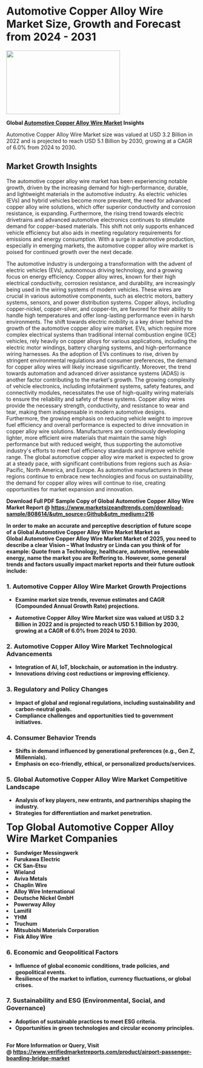 <H1>Automotive Copper Alloy Wire Market Size, Growth and Forecast from 2024 - 2031</H1><img class="aligncenter size-medium wp-image-584254" src="https://thirdeyenews.in/wp-content/uploads/2024/09/Global-Market-Research-300x168.jpeg" alt="" width="300" height="168" /><p><strong>Global&nbsp;<a href="https://www.marketsizeandtrends.com/download-sample/808614/&amp;utm_source=Github&utm_medium=216">Automotive Copper Alloy Wire Market</a> Insights</strong></p><p>Automotive Copper Alloy Wire Market size was valued at USD 3.2 Billion in 2022 and is projected to reach USD 5.1 Billion by 2030, growing at a CAGR of 6.0% from 2024 to 2030.</p><p><h2>Market Growth Insights</h2> <p>The automotive copper alloy wire market has been experiencing notable growth, driven by the increasing demand for high-performance, durable, and lightweight materials in the automotive industry. As electric vehicles (EVs) and hybrid vehicles become more prevalent, the need for advanced copper alloy wire solutions, which offer superior conductivity and corrosion resistance, is expanding. Furthermore, the rising trend towards electric drivetrains and advanced automotive electronics continues to stimulate demand for copper-based materials. This shift not only supports enhanced vehicle efficiency but also aids in meeting regulatory requirements for emissions and energy consumption. With a surge in automotive production, especially in emerging markets, the automotive copper alloy wire market is poised for continued growth over the next decade.</p> <p><strong></strong></p> <p>The automotive industry is undergoing a transformation with the advent of electric vehicles (EVs), autonomous driving technology, and a growing focus on energy efficiency. Copper alloy wires, known for their high electrical conductivity, corrosion resistance, and durability, are increasingly being used in the wiring systems of modern vehicles. These wires are crucial in various automotive components, such as electric motors, battery systems, sensors, and power distribution systems. Copper alloys, including copper-nickel, copper-silver, and copper-tin, are favored for their ability to handle high temperatures and offer long-lasting performance even in harsh environments. The shift towards electric mobility is a key driver behind the growth of the automotive copper alloy wire market. EVs, which require more complex electrical systems than traditional internal combustion engine (ICE) vehicles, rely heavily on copper alloys for various applications, including the electric motor windings, battery charging systems, and high-performance wiring harnesses. As the adoption of EVs continues to rise, driven by stringent environmental regulations and consumer preferences, the demand for copper alloy wires will likely increase significantly. Moreover, the trend towards automation and advanced driver assistance systems (ADAS) is another factor contributing to the market's growth. The growing complexity of vehicle electronics, including infotainment systems, safety features, and connectivity modules, necessitates the use of high-quality wiring materials to ensure the reliability and safety of these systems. Copper alloy wires provide the necessary strength, conductivity, and resistance to wear and tear, making them indispensable in modern automotive designs. Furthermore, the growing emphasis on reducing vehicle weight to improve fuel efficiency and overall performance is expected to drive innovation in copper alloy wire solutions. Manufacturers are continuously developing lighter, more efficient wire materials that maintain the same high performance but with reduced weight, thus supporting the automotive industry's efforts to meet fuel efficiency standards and improve vehicle range. The global automotive copper alloy wire market is expected to grow at a steady pace, with significant contributions from regions such as Asia-Pacific, North America, and Europe. As automotive manufacturers in these regions continue to embrace new technologies and focus on sustainability, the demand for copper alloy wires will continue to rise, creating opportunities for market expansion and innovation. <p><strong></p><p><span class=""><strong>Download Full PDF Sample Copy of Global Automotive Copper Alloy Wire Market Report</strong> @ <a href="https://www.marketsizeandtrends.com/download-sample/808614/&amp;utm_source=Github&utm_medium=216" target="_blank">https://www.marketsizeandtrends.com/download-sample/808614/&amp;utm_source=Github&utm_medium=216</a></span></p><p>In order to make an accurate and perceptive description of future scope of a Global&nbsp;Automotive Copper Alloy Wire Market Market as Global&nbsp;Automotive Copper Alloy Wire Market Market of 2025, you need to describe a clear Vision &ndash; What Industry or Linda can you think of for example: Quote from a Technology, healthcare, automotive, renewable energy, name the market you are Reffering to. However, some general trends and factors usually impact market reports and their future outlook include:</p><h3>1.&nbsp;<strong>Automotive Copper Alloy Wire Market Growth Projections</strong></h3><ul><li>Examine market size trends, revenue estimates and CAGR (Compounded Annual Growth Rate) projections.</li><li><p>Automotive Copper Alloy Wire Market size was valued at USD 3.2 Billion in 2022 and is projected to reach USD 5.1 Billion by 2030, growing at a CAGR of 6.0% from 2024 to 2030.</p></li></ul><h3>2.&nbsp;<strong>Automotive Copper Alloy Wire Market Technological Advancements</strong></h3><ul><li>Integration of AI, IoT, blockchain, or automation in the industry.</li><li>Innovations driving cost reductions or improving efficiency.</li></ul><h3>3.&nbsp;<strong>Regulatory and Policy Changes</strong></h3><ul><li>Impact of global and regional regulations, including sustainability and carbon-neutral goals.</li><li>Compliance challenges and opportunities tied to government initiatives.</li></ul><h3>4.&nbsp;<strong>Consumer Behavior Trends</strong></h3><ul><li>Shifts in demand influenced by generational preferences (e.g., Gen Z, Millennials).</li><li>Emphasis on eco-friendly, ethical, or personalized products/services.</li></ul><h3>5.&nbsp;<strong>Global Automotive Copper Alloy Wire Market Competitive Landscape</strong></h3><ul><li>Analysis of key players, new entrants, and partnerships shaping the industry.</li><li>Strategies for differentiation and market penetration.</li></ul><p data-pm-slice="1 1 []"><span style="color: inherit; font-family: inherit; font-size: 25px;">Top Global Automotive Copper Alloy Wire Market Companies</span></p><div class="" data-test-id=""><p><li>Sundwiger Messingwerk</li><li> Furukawa Electric</li><li> CK San-Etsu</li><li> Wieland</li><li> Aviva Metals</li><li> Chaplin Wire</li><li> Alloy Wire International</li><li> Deutsche Nickel GmbH</li><li> Powerway Alloy</li><li> Lamifil</li><li> YHM</li><li> Truchum</li><li> Mitsubishi Materials Corporation</li><li> Fisk Alloy Wire</li></p></div><h3>6.&nbsp;<strong>Economic and Geopolitical Factors</strong></h3><ul><li>Influence of global economic conditions, trade policies, and geopolitical events.</li><li>Resilience of the market to inflation, currency fluctuations, or global crises.</li></ul><h3>7.&nbsp;<strong>Sustainability and ESG (Environmental, Social, and Governance)</strong></h3><ul><li>Adoption of sustainable practices to meet ESG criteria.</li><li>Opportunities in green technologies and circular economy principles.</li></ul><h2><strong style="font-size: 14px;">For More Information or Query, Visit @&nbsp;</strong><a style="background-color: #ffffff; font-size: 14px;" href="https://www.marketsizeandtrends.com/report/automotive-copper-alloy-wire-market/" target="_blank">https://www.verifiedmarketreports.com/product/airport-passenger-boarding-bridge-market</a></h2>
